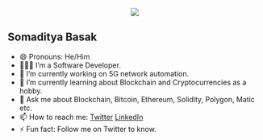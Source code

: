 <p align="center"><img src="https://i.imgur.com/A6bWGFl.gif"/></p>

## Somaditya Basak
- 😄 Pronouns: He/Him
- 👨🏻‍💻 I’m a Software Developer.
- 🔭 I’m currently working on 5G network automation.
- 🌱 I’m currently learning about Blockchain and Cryptocurrencies as a hobby.
- 💬 Ask me about Blockchain, Bitcoin, Ethereum, Solidity, Polygon, Matic etc.
- 📫 How to reach me: [Twitter](https://twitter.com/somaditya_eth) [LinkedIn](https://www.linkedin.com/in/somadityabasak/)
- ⚡ Fun fact: Follow me on Twitter to know.

<!--
**somaditya/somaditya** is a ✨ _special_ ✨ repository because its `README.md` (this file) appears on your GitHub profile.

Here are some ideas to get you started:

- 🔭 I’m currently working on ...
- 🌱 I’m currently learning ...
- 👯 I’m looking to collaborate on ...
- 🤔 I’m looking for help with ...
- 💬 Ask me about ...
- 📫 How to reach me: ...
- 😄 Pronouns: ...
- ⚡ Fun fact: ...
-->
